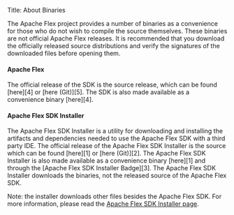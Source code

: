 Title: About Binaries

The Apache Flex project provides a number of binaries as a convenience for those who do not wish to compile the source themselves. These binaries are not official Apache Flex releases. It is recommended that you download the officially released source distributions and verify the signatures of the downloaded files before opening them.

<div class="headline"><h4>Apache Flex</h4></div>
The official release of the SDK is the source release, which can be found [here][4] or [here (Git)][5].  The SDK is also made available as a convenience binary [here][4].

<div class="headline"><h4>Apache Flex SDK Installer</h4></div>
The Apache Flex SDK Installer is a utility for downloading and installing the artifacts and dependencies needed to use the Apache Flex SDK with a third party IDE. The official release of the Apache Flex SDK Installer is the source which can be found [here][1] or [here (Git)][2].
The Apache Flex SDK Installer is also made available as a convenience binary [here][1] and through the [Apache Flex SDK Installer Badge][3].
The Apache Flex SDK Installer downloads the binaries, not the released source of the Apache Flex SDK.


Note: the installer downloads other files besides the Apache Flex SDK. For more information, please read the [Apache Flex SDK Installer page][6].

[1]: installer.html
[2]: https://git-wip-us.apache.org/repos/asf/flex-utilities.git
[3]: download-utilities.html
[4]: download-source.html
[5]: https://svn.apache.org/repos/asf/flex/sdk/
[6]: installer.html